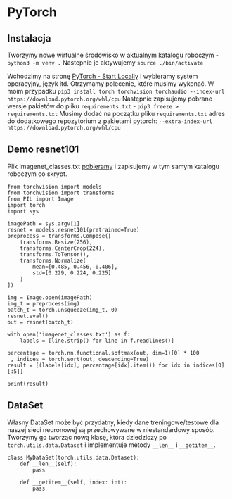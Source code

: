# PyTorch

## Instalacja

Tworzymy nowe wirtualne środowisko w aktualnym katalogu roboczym - `python3 -m venv .`
Nastepnie je aktywujemy `source ./bin/activate`

Wchodzimy na stronę [PyTorch - Start Locally](https://pytorch.org/get-started/locally/) i wybieramy system operacyjny, język itd.
Otrzymamy polecenie, które musimy wykonać. W moim przypadku `pip3 install torch torchvision torchaudio --index-url https://download.pytorch.org/whl/cpu`
Następnie zapisujemy pobrane wersje pakietów do pliku `requirements.txt` - `pip3 freeze > requirements.txt`
Musimy dodać na początku pliku `requirements.txt` adres do dodatkowego repozytorium z pakietami pytorch: `--extra-index-url https://download.pytorch.org/whl/cpu`

## Demo resnet101

Plik imagenet_classes.txt [pobieramy](https://github.com/deep-learning-with-pytorch/dlwpt-code/blob/master/data/p1ch2/imagenet_classes.txt) i zapisujemy w tym samym katalogu roboczym co skrypt.

```
from torchvision import models
from torchvision import transforms
from PIL import Image
import torch
import sys

imagePath = sys.argv[1]
resnet = models.resnet101(pretrained=True)
preprocess = transforms.Compose([
    transforms.Resize(256),
    transforms.CenterCrop(224),
    transforms.ToTensor(),
    transforms.Normalize(
        mean=[0.485, 0.456, 0.406],
        std=[0.229, 0.224, 0.225]
    )
])

img = Image.open(imagePath)
img_t = preprocess(img)
batch_t = torch.unsqueeze(img_t, 0)
resnet.eval()
out = resnet(batch_t)

with open('imagenet_classes.txt') as f:
    labels = [line.strip() for line in f.readlines()]

percentage = torch.nn.functional.softmax(out, dim=1)[0] * 100
_, indices = torch.sort(out, descending=True)
result = [(labels[idx], percentage[idx].item()) for idx in indices[0][:5]]

print(result)
```

## DataSet

Własny DataSet może być przydatny, kiedy dane treningowe/testowe dla naszej sieci neuronowej są przechowywane w niestandardowy sposób.
Tworzymy go tworząc nową klasę, która dziedziczy po `torch.utils.data.Dataset` i implementuje metody `__len__` i `__getitem__`.

```
class MyDataSet(torch.utils.data.Dataset):
    def __len__(self):
        pass

    def __getitem__(self, index: int):
        pass

```
